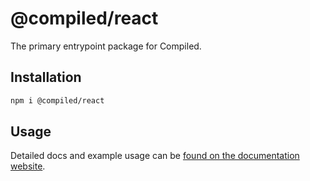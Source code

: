 # @compiled/react

The primary entrypoint package for Compiled.

## Installation

```bash
npm i @compiled/react
```

## Usage

Detailed docs and example usage can be [found on the documentation website](https://compiledcssinjs.com/docs/pkg-react).

